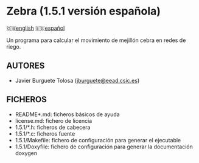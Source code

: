 Zebra (1.5.1 versión española)
==============================

:uk:[english](README.md) :es:[español](README.es.md)

Un programa para calcular el movimiento de mejillón cebra en redes de riego.

AUTORES
-------

* Javier Burguete Tolosa (jburguete@eead.csic.es)

FICHEROS
--------

* README\*.md: ficheros básicos de ayuda
* license.md: fichero de licencia
* 1.5.1/\*.h: ficheros de cabecera
* 1.5.1/\*.c: ficheros fuente
* 1.5.1/Makefile: fichero de configuración para generar el ejecutable
* 1.5.1/Doxyfile: fichero de configuración para generar la documentación doxygen
